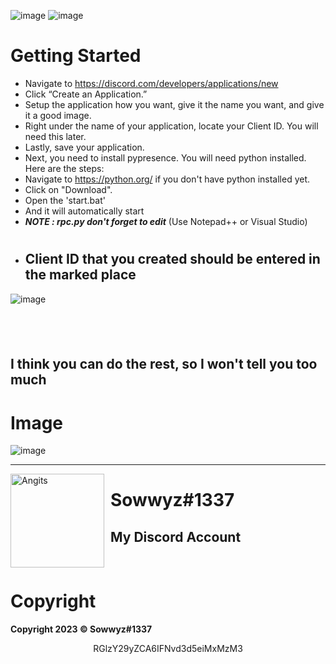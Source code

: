 ![image](https://user-images.githubusercontent.com/88189918/235199305-c9b3c473-45d9-4575-a8a0-c69cadb804e9.png) ![image](https://user-images.githubusercontent.com/88189918/235199412-954adeb3-da30-4341-b15e-c7f2b3a3e841.png)

#

# Getting Started
+ Navigate to https://discord.com/developers/applications/new
+ Click “Create an Application.”
+ Setup the application how you want, give it the name you want, and give it a good image.
+ Right under the name of your application, locate your Client ID. You will need this later.
+ Lastly, save your application.
+ Next, you need to install pypresence. You will need python installed. Here are the steps:
+ Navigate to https://python.org/ if you don't have python installed yet.
+ Click on "Download".
+ Open the 'start.bat'
+ And it will automatically start
+ ***NOTE : rpc.py don't forget to edit*** (Use Notepad++ or Visual Studio)
#













+ <h2> Client ID that you created should be entered in the marked place
![image](https://user-images.githubusercontent.com/88189918/235199792-f5ecc572-0dee-460d-af57-e4e584c7aa88.png)  <h2>
 
 <br/>
 <h2>  I think you can do the rest, so I won't tell you too much <h2> 

# Image 

![image](https://user-images.githubusercontent.com/88189918/235201004-e47347a5-3749-4242-b45f-5670f04107a3.png)



<hr>
<img width="150" height="150" align="left" style="float: left; margin: 0 10px 0 0;" alt="Angits" src="https://user-images.githubusercontent.com/88189918/235993380-9cae8de2-56fa-4068-9058-79d2c7712b68.png">

# Sowwyz#1337

My Discord Account
----

<br/>

# Copyright 
**Copyright 2023 © Sowwyz#1337**

</h2>
<p align="center">
   RGlzY29yZCA6IFNvd3d5eiMxMzM3
<br>


